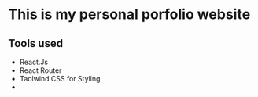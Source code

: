 # This is my personal porfolio website
## Tools used
- React.Js
- React Router
- Taolwind CSS for Styling
- 

